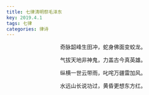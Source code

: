 ```yaml
---
title: 七律清明祭毛泽东
key: 2019.4.1
tags: 七律
categories: 律诗
---
```


<p align="center">奇脉韶峰生田冲，蛇身佛面变蛟龙。
</p>
<p align="center">气拔天地非神鬼，力盖古今真英雄。
</p>
<p align="center">纵横一世云带雨，叱咤万疆雷加风。
</p>
<p align="center">水远山长说功过，黄昏更想东方红。
</p>
<p align="center"></br>
</p>
